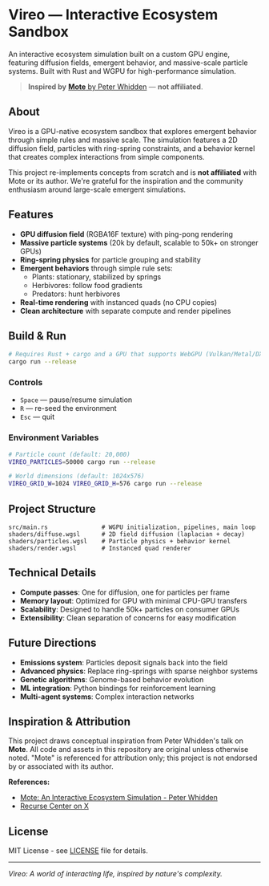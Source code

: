 # Vireo — Interactive Ecosystem Sandbox

An interactive ecosystem simulation built on a custom GPU engine, featuring diffusion fields, emergent behavior, and massive-scale particle systems. Built with Rust and WGPU for high-performance simulation.

> **Inspired by** [**Mote** by Peter Whidden](https://www.youtube.com/watch?v=Hju0H3NHxVI) — **not affiliated**.

## About

Vireo is a GPU-native ecosystem sandbox that explores emergent behavior through simple rules and massive scale. The simulation features a 2D diffusion field, particles with ring-spring constraints, and a behavior kernel that creates complex interactions from simple components.

This project re-implements concepts from scratch and is **not affiliated** with Mote or its author. We're grateful for the inspiration and the community enthusiasm around large-scale emergent simulations.

## Features

- **GPU diffusion field** (RGBA16F texture) with ping-pong rendering
- **Massive particle systems** (20k by default, scalable to 50k+ on stronger GPUs)
- **Ring-spring physics** for particle grouping and stability
- **Emergent behaviors** through simple rule sets:
  - Plants: stationary, stabilized by springs
  - Herbivores: follow food gradients
  - Predators: hunt herbivores
- **Real-time rendering** with instanced quads (no CPU copies)
- **Clean architecture** with separate compute and render pipelines

## Build & Run

```bash
# Requires Rust + cargo and a GPU that supports WebGPU (Vulkan/Metal/DX12)
cargo run --release
```

### Controls
- `Space` — pause/resume simulation
- `R` — re-seed the environment
- `Esc` — quit

### Environment Variables
```bash
# Particle count (default: 20,000)
VIREO_PARTICLES=50000 cargo run --release

# World dimensions (default: 1024x576)
VIREO_GRID_W=1024 VIREO_GRID_H=576 cargo run --release
```

## Project Structure

```
src/main.rs               # WGPU initialization, pipelines, main loop
shaders/diffuse.wgsl      # 2D field diffusion (laplacian + decay)
shaders/particles.wgsl    # Particle physics + behavior kernel
shaders/render.wgsl       # Instanced quad renderer
```

## Technical Details

- **Compute passes**: One for diffusion, one for particles per frame
- **Memory layout**: Optimized for GPU with minimal CPU-GPU transfers
- **Scalability**: Designed to handle 50k+ particles on consumer GPUs
- **Extensibility**: Clean separation of concerns for easy modification

## Future Directions

- **Emissions system**: Particles deposit signals back into the field
- **Advanced physics**: Replace ring-springs with sparse neighbor systems
- **Genetic algorithms**: Genome-based behavior evolution
- **ML integration**: Python bindings for reinforcement learning
- **Multi-agent systems**: Complex interaction networks

## Inspiration & Attribution

This project draws conceptual inspiration from Peter Whidden's talk on **Mote**. All code and assets in this repository are original unless otherwise noted. "Mote" is referenced for attribution only; this project is not endorsed by or associated with its author.

**References:**
- [Mote: An Interactive Ecosystem Simulation - Peter Whidden](https://www.youtube.com/watch?v=Hju0H3NHxVI)
- [Recurse Center on X](https://x.com/recursecenter/status/1958926108763529719)

## License

MIT License - see [LICENSE](LICENSE) file for details.

---

*Vireo: A world of interacting life, inspired by nature's complexity.*
